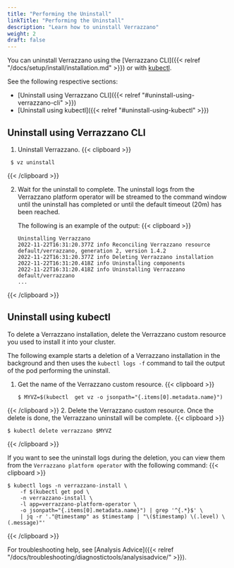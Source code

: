 ```yaml
---
title: "Performing the Uninstall"
linkTitle: "Performing the Uninstall"
description: "Learn how to uninstall Verrazzano"
weight: 2
draft: false
---
```


You can uninstall Verrazzano using the [Verrazzano CLI]({{< relref "/docs/setup/install/installation.md" >}}) or with [kubectl](https://kubernetes.io/docs/reference/kubectl/kubectl/).

See the following respective sections:
- [Uninstall using Verrazzano CLI]({{< relref "#uninstall-using-verrazzano-cli" >}})
- [Uninstall using kubectl]({{< relref "#uninstall-using-kubectl" >}})

## Uninstall using Verrazzano CLI

1. Uninstall Verrazzano.
{{< clipboard >}}

 ```shell
  $ vz uninstall
  ```
{{< /clipboard >}}

2. Wait for the uninstall to complete.
   The uninstall logs from the Verrazzano platform operator will be streamed to the command window until the uninstall has completed or until the default timeout (20m) has been reached.

   The following is an example of the output:
{{< clipboard >}}
   ```shell
   Uninstalling Verrazzano
   2022-11-22T16:31:20.377Z info Reconciling Verrazzano resource default/verrazzano, generation 2, version 1.4.2
   2022-11-22T16:31:20.377Z info Deleting Verrazzano installation
   2022-11-22T16:31:20.418Z info Uninstalling components
   2022-11-22T16:31:20.418Z info Uninstalling Verrazzano default/verrazzano
   ...
   ```
{{< /clipboard >}}

## Uninstall using kubectl

To delete a Verrazzano installation, delete the Verrazzano custom resource you used to
install it into your cluster.

The following example starts a deletion of a Verrazzano installation in the background and then
uses the `kubectl logs -f` command to tail the output of the pod performing the uninstall.

1. Get the name of the Verrazzano custom resource.
{{< clipboard >}}

   ```shell
   $ MYVZ=$(kubectl  get vz -o jsonpath="{.items[0].metadata.name}")
   ```
{{< /clipboard >}}
2. Delete the Verrazzano custom resource.  Once the delete is done, the Verrazzano uninstall will be complete.
{{< clipboard >}}

   ```shell
   $ kubectl delete verrazzano $MYVZ
   ```
{{< /clipboard >}}

If you want to see the uninstall logs during the deletion, you can view them from the `Verrazzano platform operator` with the following command:
{{< clipboard >}}
<div class="highlight">

```
$ kubectl logs -n verrazzano-install \
    -f $(kubectl get pod \
    -n verrazzano-install \
    -l app=verrazzano-platform-operator \
    -o jsonpath="{.items[0].metadata.name}") | grep '^{.*}$' \
    | jq -r '."@timestamp" as $timestamp | "\($timestamp) \(.level) \(.message)"'
```
</div>
{{< /clipboard >}}


For troubleshooting help, see [Analysis Advice]({{< relref "/docs/troubleshooting/diagnostictools/analysisadvice/" >}}).
